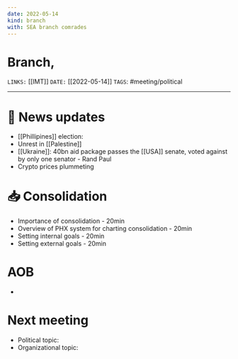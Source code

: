 ```yaml
---
date: 2022-05-14
kind: branch
with: SEA branch comrades
---
```

# Branch, 
`LINKS:` [[IMT]]
`DATE:` [[2022-05-14]]
`TAGS`: #meeting/political 

---
# 📰 News updates
- [[Phillipines]] election: 
- Unrest in [[Palestine]] 
- [[Ukraine]]: 40bn aid package passes the [[USA]] senate, voted against by only one senator - Rand Paul
- Crypto prices plummeting

# 📥 Consolidation
- Importance of consolidation - 20min
- Overview of PHX system for charting consolidation - 20min
- Setting internal goals - 20min
- Setting external goals - 20min

# AOB
- 

# Next meeting 
- Political topic:
- Organizational topic: